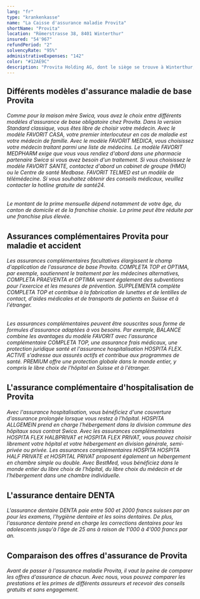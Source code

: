 ```yaml
---
lang: "fr"
type: "krankenkasse"
name: "La Caisse d'assurance maladie Provita"
shortName: "Provita"
location: "Römerstrasse 38, 8401 Winterthur"
insured: "54'967"
refundPeriod: "2"
solvencyRate: "95%"
administrativeExpenses: "142"
color: "#12AE9C"
description: "Provita Holding AG, dont le siège se trouve à Winterthur, a été fondée en 1845 sous le nom de caisse d'assurance maladie Sulzer. L'assureur traditionnel fait désormais partie de l’assurance maladie Swica AG. La gamme de prestations est en accord avec l'offre de Swica. Selon l'Office fédéral de la santé publique, 66 798 personnes ont choisi l'assurance de base obligatoire des soins de Provita, avec une part de marché de 0,8 % en 2016. Outre l'assurance maladie obligatoire, vous pouvez également souscrire diverses assurances complémentaires, dont l'assurance hospitalisation et l'assurance dentaire."
---
```


## Différents modèles d'assurance maladie de base Provita

###### Comme pour la maison mère Swica, vous avez le choix entre différents modèles d'assurance de base obligatoire chez Provita. Dans la version Standard classique, vous êtes libre de choisir votre médecin. Avec le modèle FAVORIT CASA, votre premier interlocuteur en cas de maladie est votre médecin de famille. Avec le modèle FAVORIT MEDICA, vous choisissez votre médecin traitant parmi une liste de médecins. Le modèle FAVORIT MEDPHARM exige que vous vous rendiez d'abord dans une pharmacie partenaire Swica si vous avez besoin d'un traitement. Si vous choisissez le modèle FAVORIT SANTE, contactez d'abord un cabinet de groupe (HMO) ou le Centre de santé Medbase. FAVORIT TELMED est un modèle de télémédecine. Si vous souhaitez obtenir des conseils médicaux, veuillez contacter la hotline gratuite de santé24.

###### Le montant de la prime mensuelle dépend notamment de votre âge, du canton de domicile et de la franchise choisie. La prime peut être réduite par une franchise plus élevée.

## Assurances complémentaires Provita pour maladie et accident

###### Les assurances complémentaires facultatives élargissent le champ d'application de l'assurance de base Provita. COMPLETA TOP et OPTIMA, par exemple, soutiennent le traitement par les médecines alternatives, COMPLETA PRAEVENTA et OPTIMA versent également des subventions pour l'exercice et les mesures de prévention. SUPPLEMENTA complète COMPLETA TOP et contribue à la fabrication de lunettes et de lentilles de contact, d'aides médicales et de transports de patients en Suisse et à l'étranger.

###### Les assurances complémentaires peuvent être souscrites sous forme de formules d'assurance adaptées à vos besoins. Par exemple, BALANCE combine les avantages du modèle FAVORIT avec l'assurance complémentaire COMPLETA TOP, une assurance frais médicaux, une protection juridique santé et l'assurance hospitalisation HOSPITA FLEX. ACTIVE s'adresse aux assurés actifs et contribue aux programmes de santé. PREMIUM offre une protection globale dans le monde entier, y compris le libre choix de l'hôpital en Suisse et à l'étranger.

## L'assurance complémentaire d'hospitalisation de Provita

###### Avec l'assurance hospitalisation, vous bénéficiez d'une couverture d'assurance prolongée lorsque vous restez à l'hôpital. HOSPITA ALLGEMEIN prend en charge l'hébergement dans la division commune des hôpitaux sous contrat Swica. Avec les assurances complémentaires HOSPITA FLEX HALBPRIVAT et HOSPITA FLEX PRIVAT, vous pouvez choisir librement votre hôpital et votre hébergement en division générale, semi-privée ou privée. Les assurances complémentaires HOSPITA HOSPITA HALF PRIVATE et HOSPITAL PRIVAT proposent également un hébergement en chambre simple ou double. Avec BestMed, vous bénéficiez dans le monde entier du libre choix de l'hôpital, du libre choix du médecin et de l'hébergement dans une chambre individuelle.

## L'assurance dentaire DENTA

###### L'assurance dentaire DENTA paie entre 500 et 2000 francs suisses par an pour les examens, l'hygiène dentaire et les soins dentaires. De plus, l'assurance dentaire prend en charge les corrections dentaires pour les adolescents jusqu'à l'âge de 25 ans à raison de 1'000 à 4'000 francs par an.

## Comparaison des offres d'assurance de Provita

###### Avant de passer à l'assurance maladie Provita, il vaut la peine de comparer les offres d'assurance de chacun. Avec nous, vous pouvez comparer les prestations et les primes de différents assureurs et recevoir des conseils gratuits et sans engagement.
